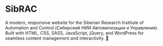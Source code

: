 # SibRAC
A modern, responsive website for the Siberian Research Institute of Automation and Control (Сибирский НИИ Автоматизации и Управления). Built with HTML, CSS, SASS, JavaScript, jQuery, and WordPress for seamless content management and interactivity. 🚀
